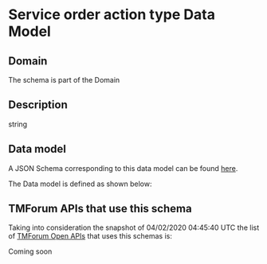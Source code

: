 # Service order action type Data Model

## Domain

The  schema is part of the  Domain

## Description

string

## Data model

A JSON Schema corresponding to this data model can be found
[here](https://github.com/tmforum-rand/schemas/blob/candidates/Service/ServiceOrderActionType.schema.json).

The Data model is defined as shown below:




## TMForum APIs that use this schema

Taking into consideration the snapshot of 04/02/2020 04:45:40 UTC the list of [TMForum Open APIs](https://www.tmforum.org/open-apis/) that uses this schemas is:

Coming soon